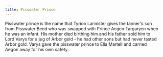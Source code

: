 ```yaml
---
title: Pisswater Prince
---
```


Pisswater prince is the name that Tyrion Lannister gives the tanner's son from Pisswater Bend who was swapped with Prince Aegon Targaryen when he was an infant. His mother died birthing him and his father sold him to Lord Varys for a jug of Arbor gold - he had other sons but had never tasted Arbor gold. Varys gave the pisswater prince to Elia Martell and carried Aegon away for his own safety.


